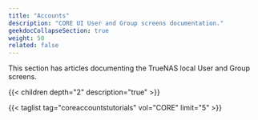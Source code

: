 ```yaml
---
title: "Accounts"
description: "CORE UI User and Group screens documentation."
geekdocCollapseSection: true
weight: 50
related: false
---
```


This section has articles documenting the TrueNAS local User and Group screens.

{{< children depth="2" description="true" >}}

{{< taglist tag="coreaccountstutorials" vol="CORE" limit="5" >}}
